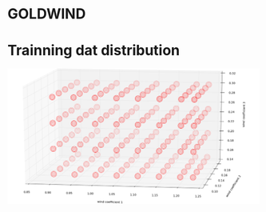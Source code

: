 # GOLDWIND
# Trainning dat distribution
<img src="https://github.com/hedongya/GOLDWIND/blob/master/data.png" width = "800">
